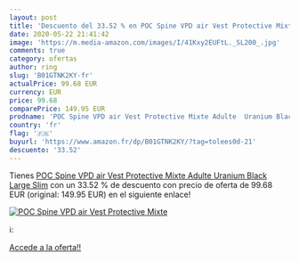 ```yaml
---
layout: post
title: 'Descuento del 33.52 % en POC Spine VPD air Vest Protective Mixte '
date: 2020-05-22 21:41:42
image: 'https://m.media-amazon.com/images/I/41Kxy2EUFtL._SL200_.jpg'
comments: true
category: ofertas
author: ring
slug: 'B01GTNK2KY-fr'
actualPrice: 99.68 EUR
currency: EUR
price: 99.68
comparePrice: 149.95 EUR
prodname: 'POC Spine VPD air Vest Protective Mixte Adulte  Uranium Black  Large Slim'
country: 'fr'
flag: '🇫🇷'
buyurl: 'https://www.amazon.fr/dp/B01GTNK2KY/?tag=tolees0d-21'
descuento: '33.52'
---
```


Tienes [POC Spine VPD air Vest Protective Mixte Adulte  Uranium Black  Large Slim](https://www.amazon.fr/dp/B01GTNK2KY/?tag=tolees0d-21) con un 33.52 % de descuento con precio de oferta de 99.68 EUR (original: 149.95 EUR) en el siguiente enlace!

[![POC Spine VPD air Vest Protective Mixte ](https://m.media-amazon.com/images/I/41Kxy2EUFtL._SL200_.jpg)](https://www.amazon.fr/dp/B01GTNK2KY/?tag=tolees0d-21)

ℹ️:


[Accede a la oferta!!](https://www.amazon.fr/dp/B01GTNK2KY/?tag=tolees0d-21)
